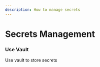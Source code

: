 ```yaml
---
description: How to manage secrets
---
```


# Secrets Management

### Use Vault

Use vault to store secrets






